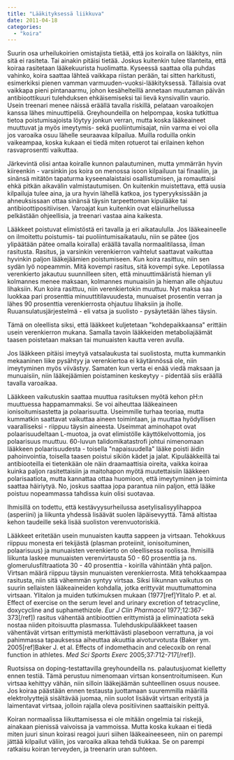 ```yaml
---
title: "Lääkityksessä liikkuva"
date: 2011-04-18
categories: 
  - "koira"
---
```


Suurin osa urheilukoirien omistajista tietää, että jos koiralla on lääkitys, niin sitä ei rasiteta. Tai ainakin pitäisi tietää. Joskus kuitenkin tulee tilanteita, että koiraa rasitetaan lääkekuurista huolimatta. Kyseessä saattaa olla puhdas vahinko, koira saattaa lähteä vaikkapa riistan perään, tai sitten harkitusti, esimerkiksi pienen vamman varmuuden-vuoksi-lääkityksessä. Tällaisia ovat vaikkapa pieni pintanaarmu, johon kesähelteillä annetaan muutaman päivän antibioottikuuri tulehduksen ehkäisemiseksi tai lievä kynsivallin vaurio. Usein treenari menee näissä eräällä tavalla riskillä, pelataan varoaikojen kanssa lähes minuuttipeliä. Greyhoundeilla on helpompaa, koska tutkittua tietoa poistumisajoista löytyy jonkun verran, mutta koska lääkeaineet muuttuvat ja myös imeytymis- sekä puoliintumisajat, niin varma ei voi olla jos varoaika osuu lähelle seuraavaa kilpailua. Muilla roduilla onkin vaikeampaa, koska kukaan ei tiedä miten rotuerot tai erilainen kehon rasvaprosentti vaikuttaa.

<!--more-->

Järkevintä olisi antaa koiralle kunnon palautuminen, mutta ymmärrän hyvin kiireenkin - varsinkin jos koira on menossa isoon kilpailuun tai finaaliin, ja sinänsä mitätön tapaturma kyseenalaistaisi osallistumisen, ja romauttaisi ehkä pitkän aikavälin valmistautumisen. On kuitenkin muistettava, että uusia kilpailuja tulee aina, ja ura hyvin lähellä katkoa, jos typeryyksissään ja ahneuksissaan ottaa sinänsä täysin tarpeettoman kipulääke tai antibioottipositiivisen. Varoajat kun kuitenkin ovat eläinurheilussa pelkästään ohjeellisia, ja treenari vastaa aina kaikesta.

Lääkkeet poistuvat elimistöstä eri tavalla ja eri aikataululla. Jos lääkeaineelle on ilmoitettu poistumis- tai puoliintumisaikataulu, niin se pätee (jos ylipäätään pätee omalla koiralla) eräällä tavalla normaalitilassa, ilman rasitusta. Rasitus, ja varsinkin verenkierron vaihtelut saattavat vaikuttaa hyvinkin paljon lääkejäämien poistumiseen. Kun koira rasittuu, niin sen sydän lyö nopeammin. Mitä kovempi rasitus, sitä kovempi syke. Lepotilassa verenkierto jakautuu suunnilleen siten, että minuuttimääristä hieman yli kolmannes menee maksaan, kolmannes munuaisiin ja hieman alle ohjautuu lihaksiin. Kun koira rasittuu, niin verenkiertokin muuttuu. Nyt maksa saa luokkaa pari prosenttia minuuttitilavuudesta, munuaiset prosentin verran ja lähes 90 prosenttia verenkierrosta ohjautuu lihaksiin ja iholle. Ruuansulatusjärjestelmä - eli vatsa ja suolisto - pysäytetään lähes täysin.

Tämä on oleellista siksi, että lääkkeet kuljetetaan "kohdepaikkaansa" erittäin usein verenkierron mukana. Samalla tavoin lääkkeiden metaboliajäämät taasen poistetaan maksan tai munuaisten kautta veren avulla.

Jos lääkkeen pitäisi imeytyä vatsalaukusta tai suolistosta, mutta kummankin mekaaninen liike pysähtyy ja verenkiertoa ei käytännössä ole, niin imeytyminen myös viivästyy. Samaten kun verta ei enää viedä maksaan ja munuaisiin, niin lääkejäämien poistaminen keskeytyy - pidentää siis eräällä tavalla varoaikaa.

Lääkkeen vaikutuskin saattaa muuttua rasituksen myötä kehon pH:n muuttuessa happamammaksi. Se voi aiheuttaa lääkeaineen ionisoitumisastetta ja polaarisuutta. Useimmille turhaa teoriaa, mutta kummatkin saattavat vaikuttaa aineen toimintaan, ja muuttaa hyödyllisen vaaralliseksi - riippuu täysin aineesta. Useimmat aminohapot ovat polaarisuudeltaan L-muotoa, ja ovat elimistölle käyttökelvottomia, jos polaarisuus muuttuu. 60-luvun talidomikatastrofi johtui nimenomaan lääkkeen polaarisuudesta - toisella "napaisuudella" lääke poisti äidin pahoinvointia, toisella taasen poistui sikiön kädet ja jalat. Kipulääkkeillä tai antibiooteilla ei tietenkään ole näin draamaattisia oireita, vaikka koiraa kuinka paljon rasitettaisiin ja maitohapon myötä muutettaisiin lääkkeen polarisaatiota, mutta kannattaa ottaa huomioon, että imeytyminen ja toiminta saattaa häiriytyä. No, joskus saattaa jopa parantua niin paljon, että lääke poistuu nopeammassa tahdissa kuin olisi suotavaa.

Ihmisillä on todettu, että kestävyysurheilussa asetylisalisyylihappoa (asperiini) ja liikunta yhdessä lisäävät suolen läpäisevyyttä. Tämä altistaa kehon taudeille sekä lisää suoliston verenvuotoriskiä.

Lääkkeet eritetään usein munuaisten kautta sappeen ja virtsaan. Tehokkuus riippuu monesta eri tekijästä (plasman proteiinit, ionisoituminen, polaarisuus) ja munuaisten verenkierto on oleellisessa roolissa. Ihmisillä liikunta laskee munuaisten verenvirtausta 50 - 60 prosenttia ja ns. glomerulusfiltraatiota 30 - 40 prosenttia - koirilla vähintään yhtä paljon. Virtsan määrä riippuu täysin munuaisten verenkierrosta. Mitä tehokkaampaa rasitusta, niin sitä vähemmän syntyy virtsaa. Siksi liikunnan vaikutus on suurin sellaisten lääkeaineiden kohdalla, jotka erittyvät muuttumattomina virtsaan. Ylitalon ja muiden tutkimuksen mukaan (1977\[ref\]Ylitalo P. et al. Effect of exercise on the serum level and urinary excretion of tetracycline, doxycycline and suphamethizole. _Eur J Clin Pharmacol_ 1977;12:367-373\[/ref\]) rasitus vähentää antibioottien erittymistä ja eliminaatiota sekä nostaa niiden pitoisuutta plasmassa. Tulehduskipulääkkeet taasen vähentävät virtsan erittymistä merkittävästi plaseboon verrattuna, ja voi pahimmassa tapauksessa aiheuttaa akuuttia aivoturvotusta (Baker ym. 2005\[ref\]Baker J. et al. Effects of indomethacin and celecoxib on renal function in athletes. _Med Sci Sports Exerc_ 2005;37:712-717\[/ref\]).

Ruotsissa on doping-testattavilla greyhoundeilla ns. palautusjuomat kielletty ennen testiä. Tämä perustuu nimenomaan virtsan konsentroitumiseen. Kun virtsaa kehittyy vähän, niin silloin lääkejäämän suhteellinen osuus nousee. Jos koiraa päästään ennen testausta juottamaan suuremmilla määrillä elektrolyyttejä sisältävää juomaa, niin suolot lisäävät virtsan eritystä ja laimentavat virtsaa, jolloin rajalla oleva positiivinen saattaisikin peittyä.

Koiran normaalissa liikuttamisessa ei ole mitään ongelmia tai riskejä, ainakaan pienissä vaivoissa ja vammoissa. Mutta koska kukaan ei tiedä miten juuri sinun koirasi reagoi juuri siihen lääkeaineeseen, niin on parempi jättää kilpailut väliin, jos varoaika alkaa tehdä tiukkaa. Se on parempi ratkaisu koiran terveyden, ja treenarin uran suhteen.
